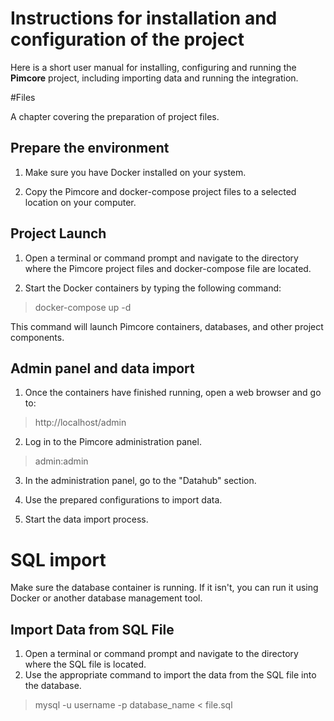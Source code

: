 # Instructions for installation and configuration of the project

Here is a short user manual for installing, configuring and running the **Pimcore** project, including importing data and running the integration.


#Files

A chapter covering the preparation of project files.

## Prepare the environment

1. Make sure you have Docker installed on your system.
    
2. Copy the Pimcore and docker-compose project files to a selected location on your computer.

## Project Launch

1. Open a terminal or command prompt and navigate to the directory where the Pimcore project files and docker-compose file are located.
    
2. Start the Docker containers by typing the following command:
>docker-compose up -d

This command will launch Pimcore containers, databases, and other project components.
## Admin panel and data import

1. Once the containers have finished running, open a web browser and go to:
>http://localhost/admin
2. Log in to the Pimcore administration panel.
> admin:admin
3. In the administration panel, go to the "Datahub" section.
4. Use the prepared configurations to import data.
    
4. Start the data import process.

# SQL import

Make sure the database container is running. If it isn't, you can run it using Docker or another database management tool.

## Import Data from SQL File

1. Open a terminal or command prompt and navigate to the directory where the SQL file is located.
2. Use the appropriate command to import the data from the SQL file into the database.
>mysql -u username -p database_name < file.sql
